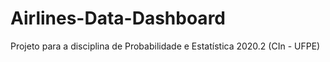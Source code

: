 # Airlines-Data-Dashboard
Projeto para a disciplina de Probabilidade e Estatística 2020.2 (CIn - UFPE)

